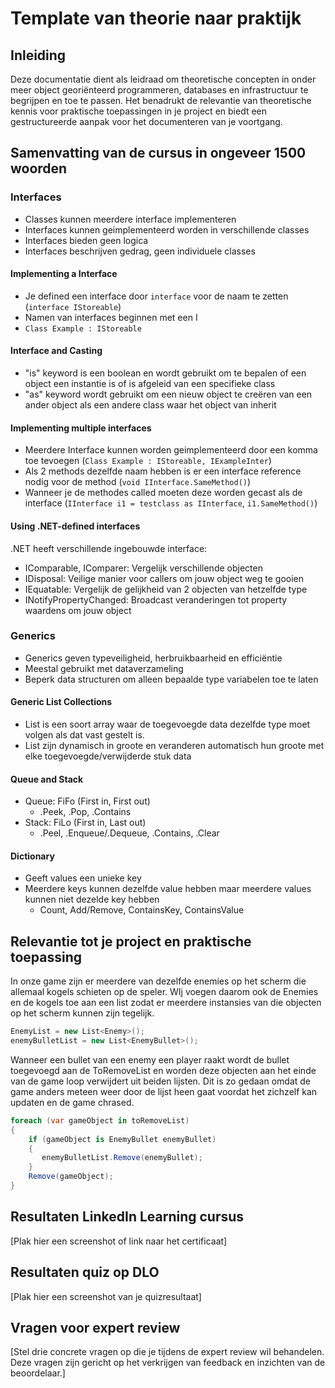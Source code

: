 # Template van theorie naar praktijk

## Inleiding

Deze documentatie dient als leidraad om theoretische concepten in onder meer object georiënteerd programmeren, databases en infrastructuur te begrijpen en toe te passen. Het benadrukt de relevantie van theoretische kennis voor praktische toepassingen in je project en biedt een gestructureerde aanpak voor het documenteren van je voortgang.

## Samenvatting van de cursus in ongeveer 1500 woorden

### Interfaces
- Classes kunnen meerdere interface implementeren
- Interfaces kunnen geimplementeerd worden in verschillende classes
- Interfaces bieden geen logica
- Interfaces beschrijven gedrag, geen individuele classes

#### Implementing a Interface
- Je defined een interface door `interface` voor de naam te zetten (`interface IStoreable`)
- Namen van interfaces beginnen met een I
- `Class Example : IStoreable`

#### Interface and Casting
- "is" keyword is een boolean en wordt gebruikt om te bepalen of een object een instantie is of is afgeleid van een specifieke class
- "as" keyword wordt gebruikt om een nieuw object te creëren van een ander object als een andere class waar het object van inherit

#### Implementing multiple interfaces
- Meerdere Interface kunnen worden geimplementeerd door een komma toe tevoegen (`Class Example : IStoreable, IExampleInter`)
- Als 2 methods dezelfde naam hebben is er een interface reference nodig voor de method (`void IInterface.SameMethod()`)
- Wanneer je de methodes called moeten deze worden gecast als de interface (`IInterface i1 = testclass as IInterface`, `i1.SameMethod()`)

#### Using .NET-defined interfaces
.NET heeft verschillende ingebouwde interface:
- IComparable, IComparer: Vergelijk verschillende objecten
- IDisposal: Veilige manier voor callers om jouw object weg te gooien
- IEquatable: Vergelijk de gelijkheid van 2 objecten van hetzelfde type
- INotifyPropertyChanged: Broadcast veranderingen tot property waardens om jouw object

### Generics
- Generics geven typeveiligheid, herbruikbaarheid en efficiëntie
- Meestal gebruikt met dataverzameling
- Beperk data structuren om alleen bepaalde type variabelen toe te laten

#### Generic List Collections
- List is een soort array waar de toegevoegde data dezelfde type moet volgen als dat vast gestelt is.
- List zijn dynamisch in groote en veranderen automatisch hun groote met elke toegevoegde/verwijderde stuk data 

#### Queue and Stack
- Queue: FiFo (First in, First out)
  - .Peek, .Pop, .Contains  
- Stack: FiLo (First in, Last out)
  - .Peel, .Enqueue/.Dequeue, .Contains, .Clear

#### Dictionary
- Geeft values een unieke key
- Meerdere keys kunnen dezelfde value hebben maar meerdere values kunnen niet dezelde key hebben
    - Count, Add/Remove, ContainsKey, ContainsValue

## Relevantie tot je project en praktische toepassing

In onze game zijn er meerdere van dezelfde enemies op het scherm die allemaal kogels schieten op de speler. WIj voegen daarom ook de Enemies en de kogels toe aan een list zodat er meerdere instansies van die objecten op het scherm kunnen zijn tegelijk.

```C#
EnemyList = new List<Enemy>();
enemyBulletList = new List<EnemyBullet>();
```

Wanneer een bullet van een enemy een player raakt wordt de bullet toegevoegd aan de ToRemoveList en worden deze objecten aan het einde van de game loop verwijdert uit beiden lijsten. Dit is zo gedaan omdat de game anders meteen weer door de lijst heen gaat voordat het zichzelf kan updaten en de game chrased.
```C#
foreach (var gameObject in toRemoveList)
{
    if (gameObject is EnemyBullet enemyBullet)
    {
       enemyBulletList.Remove(enemyBullet);
    }
    Remove(gameObject);
}
```

## Resultaten LinkedIn Learning cursus

[Plak hier een screenshot of link naar het certificaat]

## Resultaten quiz op DLO

[Plak hier een screenshot van je quizresultaat]

## Vragen voor expert review

[Stel drie concrete vragen op die je tijdens de expert review wil behandelen. Deze vragen zijn gericht op het verkrijgen van feedback en inzichten van de beoordelaar.]
